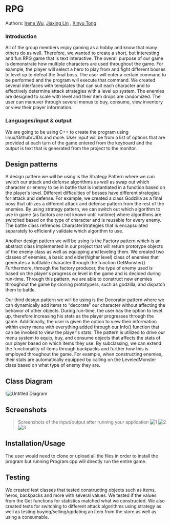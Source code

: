 # RPG
 Authors: [Irene Wu](https://github.com/iwu021), [Jiaxing Lin](https://github.com/jlin1110) , [Xinyu Tong](https://github.com/xtong019) 

### Introduction 
All of the group members enjoy gaming as a hobby and know that many others do as well. Therefore, we wanted to create a short, but interesting and fun RPG game that is text interactive. The overall purpose of our game is demonstrate how multiple characters are used throughout the game. For example, the player will select a hero to play from and fight different bosses to level up to defeat the final boss. The user will enter a certain command to be performed and the program will execute that command. We created several interfaces with templates that can suit each character and to effectively determine attack strategies with a level up system. The enemies are designed to scale with level and their item drops are randomized. The user can manuver through several menus to buy, consume, view inventory or view their player information. 
### Languages/input & output
 We are going to be using C++ to create the program using linux/Github/UIDs and more. User input will be from a list of options that are provided at each turn of the game entered from the keyboard and the output is text that is generated from the project to the monitor. 
## Design patterns 
A design pattern we will be using is the Strategy Pattern where we can switch our attack and defense algorithms as well as swap out which character or enemy to be in battle that is instantiated in a function based on the player's level. Different difficulties of bosses have different strategies for attack and defense. For example, we created a class Godzilla as a final boss that utilizes a different attack and defense pattern from the rest of the enemies. By using strategy pattern, we can switch out which algorithm to use in game (as factors are not known until runtime) where algorithms are switched based on the type of character and is reusable for every enemy. The battle class refrences CharacterStrategies that is encapsulated separately to efficiently validate which algorithm to use. 

Another design pattern we will be using is the Factory pattern which is an abstract class implemented in our project that will return prototype objects of the enemy class as well as equipping and leveling them. We created two classes of enemies, a basic and elder(higher level) class of enemies that generates a battlable character through the function GetMonster(). Furthermore, through the factory producer, the type of enemy used is based on the player's progress or level in the game and is decided during run-time. Through this pattern, we are able to construct new enemies throughout the game by cloning prototypers, such as godzilla, and dispatch them to battle. 

Our third design pattern we will be using is the Decorator pattern where we can dynamically add items to “decorate” our character without affecting the behavior of other objects. During run-time, the user has the option to level up, therefore increasing his stats as the player progresses through the game. Additionally, the user is given the option to view their information within every menu with everything added through our Info() function that can be invoked to view the player's stats. The pattern is utilized to drive our menu system to equip, buy, and consume objects that affects the stats of our player based on which items they use. By subclassing, we can extend the functionality of items through backpacks and further how this is employed throughout the game. For example, when constructing enemies, their stats are automatically equipped by calling on the LeveledMonster class based on what type of enemy they are. 



## Class Diagram
!![Untitled Diagram](https://user-images.githubusercontent.com/81549188/120366958-20d35a00-c2c5-11eb-9b1b-d7d2f3325dca.png)

 
 ## Screenshots
 > Screenshots of the input/output after running your application
 > ![1](https://user-images.githubusercontent.com/81549188/120361949-5bd28f00-c2bf-11eb-9cf4-f5c782aeea12.png)
 > ![2](https://user-images.githubusercontent.com/81549188/120361981-668d2400-c2bf-11eb-8db1-d1c281830585.png)
 > ![3](https://user-images.githubusercontent.com/81549188/120361993-6a20ab00-c2bf-11eb-8206-a6d932fcb6a1.png)


 ## Installation/Usage
The user would need to clone or upload all the files in order to install the program but running Program.cpp will directly run the entire game. 
 ## Testing
 We created test classes that tested constructing objects such as items, heros, backpacks and more with several values. We tested if the values from the Get functions for statistics matched what we constructed. We also created tests for switching to different attack algorithms using strategy as well as testing buying/selling/updating an item from the store as well as using a consumable. 
 
